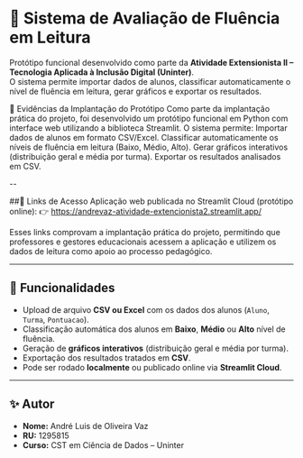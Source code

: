 # 📖 Sistema de Avaliação de Fluência em Leitura

Protótipo funcional desenvolvido como parte da **Atividade Extensionista II – Tecnologia Aplicada à Inclusão Digital (Uninter)**.  
O sistema permite importar dados de alunos, classificar automaticamente o nível de fluência em leitura, gerar gráficos e exportar os resultados.

📌 Evidências da Implantação do Protótipo
Como parte da implantação prática do projeto, foi desenvolvido um protótipo funcional em Python com interface web utilizando a biblioteca Streamlit.
O sistema permite:
Importar dados de alunos em formato CSV/Excel.
Classificar automaticamente os níveis de fluência em leitura (Baixo, Médio, Alto).
Gerar gráficos interativos (distribuição geral e média por turma).
Exportar os resultados analisados em CSV.

--

##🔹 Links de Acesso
Aplicação web publicada no Streamlit Cloud (protótipo online):
👉 https://andrevaz-atividade-extencionista2.streamlit.app/

Esses links comprovam a implantação prática do projeto, permitindo que professores e gestores educacionais acessem a aplicação e utilizem os dados de leitura como apoio ao processo pedagógico.

---

## 🚀 Funcionalidades
- Upload de arquivo **CSV ou Excel** com os dados dos alunos (`Aluno`, `Turma`, `Pontuacao`).
- Classificação automática dos alunos em **Baixo**, **Médio** ou **Alto** nível de fluência.
- Geração de **gráficos interativos** (distribuição geral e média por turma).
- Exportação dos resultados tratados em **CSV**.
- Pode ser rodado **localmente** ou publicado online via **Streamlit Cloud**.

---

## ✨ Autor
- **Nome:** André Luis de Oliveira Vaz  
- **RU:** 1295815  
- **Curso:** CST em Ciência de Dados – Uninter  
